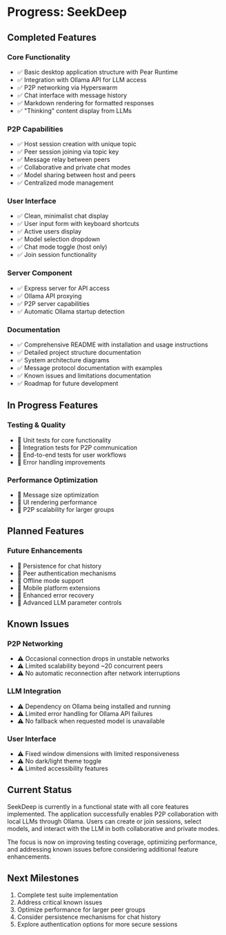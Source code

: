 # Progress: SeekDeep

## Completed Features

### Core Functionality
- ✅ Basic desktop application structure with Pear Runtime
- ✅ Integration with Ollama API for LLM access
- ✅ P2P networking via Hyperswarm
- ✅ Chat interface with message history
- ✅ Markdown rendering for formatted responses
- ✅ "Thinking" content display from LLMs

### P2P Capabilities
- ✅ Host session creation with unique topic
- ✅ Peer session joining via topic key
- ✅ Message relay between peers
- ✅ Collaborative and private chat modes
- ✅ Model sharing between host and peers
- ✅ Centralized mode management

### User Interface
- ✅ Clean, minimalist chat display
- ✅ User input form with keyboard shortcuts
- ✅ Active users display
- ✅ Model selection dropdown
- ✅ Chat mode toggle (host only)
- ✅ Join session functionality

### Server Component
- ✅ Express server for API access
- ✅ Ollama API proxying
- ✅ P2P server capabilities
- ✅ Automatic Ollama startup detection

### Documentation
- ✅ Comprehensive README with installation and usage instructions
- ✅ Detailed project structure documentation
- ✅ System architecture diagrams
- ✅ Message protocol documentation with examples
- ✅ Known issues and limitations documentation
- ✅ Roadmap for future development

## In Progress Features

### Testing & Quality
- 🔄 Unit tests for core functionality
- 🔄 Integration tests for P2P communication
- 🔄 End-to-end tests for user workflows
- 🔄 Error handling improvements

### Performance Optimization
- 🔄 Message size optimization
- 🔄 UI rendering performance
- 🔄 P2P scalability for larger groups

## Planned Features

### Future Enhancements
- 📝 Persistence for chat history
- 📝 Peer authentication mechanisms
- 📝 Offline mode support
- 📝 Mobile platform extensions
- 📝 Enhanced error recovery
- 📝 Advanced LLM parameter controls

## Known Issues

### P2P Networking
- ⚠️ Occasional connection drops in unstable networks
- ⚠️ Limited scalability beyond ~20 concurrent peers
- ⚠️ No automatic reconnection after network interruptions

### LLM Integration
- ⚠️ Dependency on Ollama being installed and running
- ⚠️ Limited error handling for Ollama API failures
- ⚠️ No fallback when requested model is unavailable

### User Interface
- ⚠️ Fixed window dimensions with limited responsiveness
- ⚠️ No dark/light theme toggle
- ⚠️ Limited accessibility features

## Current Status
SeekDeep is currently in a functional state with all core features implemented. The application successfully enables P2P collaboration with local LLMs through Ollama. Users can create or join sessions, select models, and interact with the LLM in both collaborative and private modes.

The focus is now on improving testing coverage, optimizing performance, and addressing known issues before considering additional feature enhancements.

## Next Milestones
1. Complete test suite implementation
2. Address critical known issues
3. Optimize performance for larger peer groups
4. Consider persistence mechanisms for chat history
5. Explore authentication options for more secure sessions
